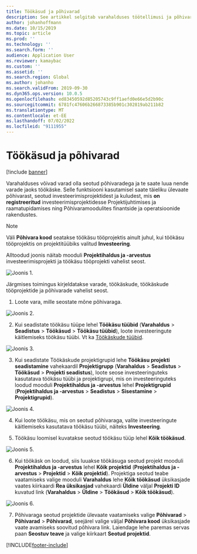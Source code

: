 ```yaml
---
title: Töökäsud ja põhivarad
description: See artikkel selgitab varahalduses töötellimusi ja põhivarasid.
author: johanhoffmann
ms.date: 10/15/2019
ms.topic: article
ms.prod: ''
ms.technology: ''
ms.search.form: ''
audience: Application User
ms.reviewer: kamaybac
ms.custom: ''
ms.assetid: ''
ms.search.region: Global
ms.author: johanho
ms.search.validFrom: 2019-09-30
ms.dyn365.ops.version: 10.0.5
ms.openlocfilehash: ed83450592d85205743c9ff1aefd0e66e5d2b90c
ms.sourcegitcommit: 6781fc47606b266873385b901c302819ab211b82
ms.translationtype: MT
ms.contentlocale: et-EE
ms.lasthandoff: 07/02/2022
ms.locfileid: "9111955"
---
```

# <a name="work-orders-and-fixed-assets"></a>Töökäsud ja põhivarad

[!include [banner](../../includes/banner.md)]


Varahalduses võivad varad olla seotud põhivaradega ja te saate luua nende varade jaoks töökäske. Selle funktsiooni kasutamisel saate täieliku ülevaate põhivarast, seotud investeerimisprojektidest ja kuludest, mis **on** **registreeritud** investeerimisprojektidesse Projektijuhtimises ja raamatupidamises ning Põhivaramoodulites finantside ja operatsioonide rakendustes.

>[!NOTE]
>Väli **Põhivara kood** seatakse töökäsu tööprojektis ainult juhul, kui töökäsu tööprojektis on projektitüübiks valitud **Investeering**.

Alltoodud joonis näitab mooduli **Projektihaldus ja -arvestus** investeerimisprojekti ja töökäsu tööprojekti vahelist seost.

![Joonis 1.](media/24-work-orders.png)

Järgmises toimingus kirjeldatakse varade, töökäskude, töökäskude tööprojektide ja põhivarade vahelist seost.

1. Loote vara, mille seostate mõne põhivaraga.

![Joonis 2.](media/25-work-orders.png)

2. Kui seadistate töökäsu tüüpe lehel **Töökäsu tüübid** (**Varahaldus** > **Seadistus** > **Töökäsud** > **Töökäsu tüübid**), loote investeeringute käitlemiseks töökäsu tüübi. Vt ka [Töökäskude tüübid](../setup-for-work-orders/work-order-types.md).

![Joonis 3.](media/26-work-orders.png)

3. Kui seadistate Töökäskude projektigrupid lehe **Töökäsu projekti seadistamine** vahekaardil **Projektigrupp** (**Varahaldus** > **Seadistus** > **Töökäsud** > **Projekti seadistus**), loote seose investeeringuteks kasutatava töökäsu tüübi ja projektigrupi, mis on investeeringuteks loodud mooduli **Projektihaldus ja -arvestus** lehel **Projektigrupid** (**Projektihaldus ja -arvestus** > **Seadistus** > **Sisestamine** > **Projektigrupid**).

![Joonis 4.](media/27-work-orders.png)

4. Kui loote töökäsu, mis on seotud põhivaraga, valite investeeringute käitlemiseks kasutatava töökäsu tüübi, näiteks **Investeering**.

5. Töökäsu loomisel kuvatakse seotud töökäsu tüüp lehel **Kõik töökäsud**.

![Joonis 5.](media/28-work-orders.png)

6. Kui töökäsk on loodud, siis luuakse töökäsuga seotud projekt mooduli **Projektihaldus ja -arvestus** lehel **Kõik projektid** (**Projektihaldus ja -arvestus** > **Projektid** > **Kõik projektid**). Projektiga seotud teabe vaatamiseks valige mooduli **Varahaldus** lehe **Kõik töökäsud** üksikasjade vaates kiirkaardi **Rea üksikasjad** vahekaardi **Üldine** väljal **Projekti ID** kuvatud link (**Varahaldus** > **Üldine** > **Töökäsud** > **Kõik töökäsud**).

![Joonis 6.](media/29-work-orders.png)

7. Põhivaraga seotud projektide ülevaate vaatamiseks valige **Põhivarad** > **Põhivarad** > **Põhivarad**, seejärel valige väljal **Põhivara kood** üksikasjade vaate avamiseks soovitud põhivara link. Laiendage lehe paremas servas paan **Seostuv teave** ja valige kiirkaart **Seotud projektid**.



[!INCLUDE[footer-include](../../../includes/footer-banner.md)]
